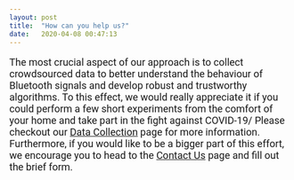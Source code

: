 ```yaml
---
layout: post
title:  "How can you help us?"
date:   2020-04-08 00:47:13
---
```

<p> The most crucial aspect of our approach is to collect crowdsourced data to better understand the behaviour of Bluetooth signals and develop robust and trustworthy algorithms. To this effect, we would really appreciate it if you could perform a few short experiments from the comfort of your home and take part in the fight against COVID-19/ Please checkout our <a href="https://wcsng.github.io/blubble-site/categories">Data Collection</a> page for more information. Furthermore, if you would like to be a bigger part of this effort, we encourage you to head to the <a href="https://wcsng.github.io/blubble-site/contact">Contact Us</a> page and fill out the brief form. 

<style>

@media screen and (min-width: 601px) {
  h4 {
    font-size:22px;
    font-family: Ariel, sans-serif;
  }
  p {
    font-size:18px;
    font-family: Roboto, sans-serif;
  }
  li {
    font-size:18px;
    font-family: Roboto, sans-serif;
  }
  .center {
  display: block;
  margin-left: auto;
  margin-right: auto;
  width: 50%;
}
  h5 {
  font-size:20px;
  font-family: Ariel, sans-serif;
  }
}
/* If the screen size is 600px wide or less, set the font-size of <div> to 30px */
@media screen and (max-width: 600px) {
  h4 {
    font-size:6vw;
    font-family: Ariel, sans-serif;
  }
  p {
    font-size:4vw;
    font-family: Roboto, sans-serif;
  }
  li {
    font-size:4vw;
    font-family: Roboto, sans-serif;
  }
  .center {
  display: block;
  margin-left: auto;
  margin-right: auto;
  width: 80%;
  }

  /*h5 {
  font-size:4vw;
  font-family: Ariel, sans-serif;
  }*/
}

</style>

